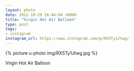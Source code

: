 ```yaml
---
layout: photo
date: 2012-10-29 16:44:04 +0000
title: "Virgin Hot Air Balloon"
type: post
tags:
- instagram
instagram_url: https://www.instagram.com/p/RX5Ty1Jtwg/
---
```


{% picture u-photo img/RX5Ty1Jtwg.jpg %}

Virgin Hot Air Balloon
